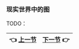 ### 现实世界中的图
TODO：

| :point_left: [上一节](/ch02_03.md) | [下一节](/ch03_00.md) :point_right: |
| - | - |
